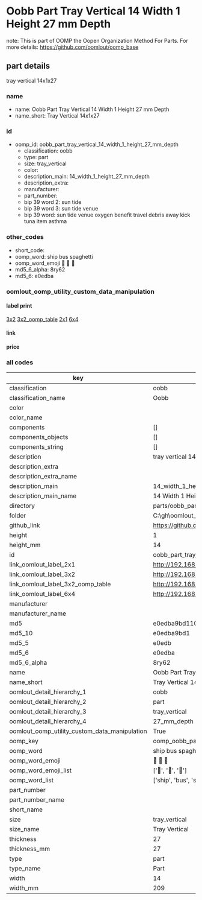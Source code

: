 # Oobb Part Tray Vertical 14 Width 1 Height 27 mm Depth  

note: This is part of OOMP the Oopen Organization Method For Parts. For more details: https://github.com/oomlout/oomp_base

##  part details
  



tray vertical 14x1x27



### name
* name: Oobb Part Tray Vertical 14 Width 1 Height 27 mm Depth
* name_short: Tray Vertical 14x1x27 
### id
* oomp_id: oobb_part_tray_vertical_14_width_1_height_27_mm_depth
  * classification: oobb
  * type: part
  * size: tray_vertical
  * color: 
  * description_main: 14_width_1_height_27_mm_depth
  * description_extra: 
  * manufacturer: 
  * part_number: 
  * bip 39 word 2: sun tide
  * bip 39 word 3: sun tide venue
  * bip 39 word: sun tide venue oxygen benefit travel debris away kick tuna item asthma

### other_codes
* short_code: 
* oomp_word: ship bus spaghetti
* oomp_word_emoji :ship: :bus: :spaghetti:
* md5_6_alpha: 8ry62
* md5_6: e0edba






### oomlout_oomp_utility_custom_data_manipulation
#### label print
[3x2](http://192.168.1.245:1112/?label=oomp%208ry62)
[3x2_oomp_table](http://192.168.1.108:1112/?label=oomp%208ry62)
[2x1](http://192.168.1.242:1112/?label=oomp%208ry62)
[6x4](http://192.168.1.55:1112/?label=oomp%208ry62)    

#### link

                              

#### price







### all codes 
| key | value |  
| --- | --- |  
| classification | oobb |  
| classification_name | Oobb |  
| color |  |  
| color_name |  |  
| components | [] |  
| components_objects | [] |  
| components_string | [] |  
| description | tray vertical 14x1x27 |  
| description_extra |  |  
| description_extra_name |  |  
| description_main | 14_width_1_height_27_mm_depth |  
| description_main_name | 14 Width 1 Height 27 mm Depth |  
| directory | parts/oobb_part_tray_vertical_14_width_1_height_27_mm_depth |  
| folder | C:\gh\oomlout_oobb_version_4_generated_parts\parts\oobb_part_tray_vertical_14_width_1_height_27_mm_depth |  
| github_link | https://github.com/oomlout/oomlout_oomp_part_src/tree/main/parts/oobb_part_tray_vertical_14_width_1_height_27_mm_depth |  
| height | 1 |  
| height_mm | 14 |  
| id | oobb_part_tray_vertical_14_width_1_height_27_mm_depth |  
| link_oomlout_label_2x1 | http://192.168.1.242:1112/?label=oomp%208ry62 |  
| link_oomlout_label_3x2 | http://192.168.1.245:1112/?label=oomp%208ry62 |  
| link_oomlout_label_3x2_oomp_table | http://192.168.1.108:1112/?label=oomp%208ry62 |  
| link_oomlout_label_6x4 | http://192.168.1.55:1112/?label=oomp%208ry62 |  
| manufacturer |  |  
| manufacturer_name |  |  
| md5 | e0edba9bd110670f9e0a99e5e4f876ca |  
| md5_10 | e0edba9bd1 |  
| md5_5 | e0edb |  
| md5_6 | e0edba |  
| md5_6_alpha | 8ry62 |  
| name | Oobb Part Tray Vertical 14 Width 1 Height 27 mm Depth |  
| name_short | Tray Vertical 14x1x27  |  
| oomlout_detail_hierarchy_1 | oobb |  
| oomlout_detail_hierarchy_2 | part |  
| oomlout_detail_hierarchy_3 | tray_vertical |  
| oomlout_detail_hierarchy_4 | 27_mm_depth |  
| oomlout_oomp_utility_custom_data_manipulation | True |  
| oomp_key | oomp_oobb_part_tray_vertical_14_width_1_height_27_mm_depth |  
| oomp_word | ship bus spaghetti |  
| oomp_word_emoji | :ship: :bus: :spaghetti: |  
| oomp_word_emoji_list | [':ship:', ':bus:', ':spaghetti:'] |  
| oomp_word_list | ['ship', 'bus', 'spaghetti'] |  
| part_number |  |  
| part_number_name |  |  
| short_name |  |  
| size | tray_vertical |  
| size_name | Tray Vertical |  
| thickness | 27 |  
| thickness_mm | 27 |  
| type | part |  
| type_name | Part |  
| width | 14 |  
| width_mm | 209 |  
